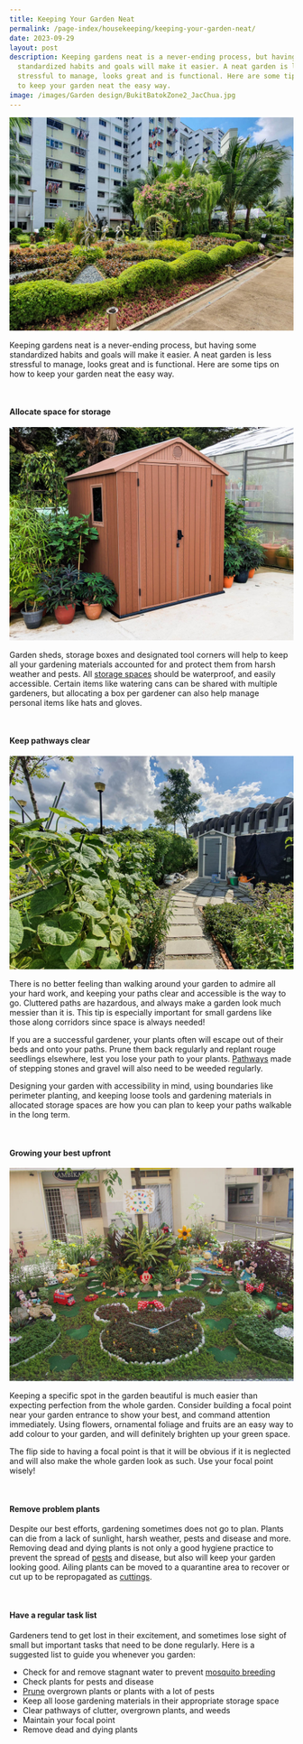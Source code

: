 ```yaml
---
title: Keeping Your Garden Neat
permalink: /page-index/housekeeping/keeping-your-garden-neat/
date: 2023-09-29
layout: post
description: Keeping gardens neat is a never-ending process, but having some
  standardized habits and goals will make it easier. A neat garden is less
  stressful to manage, looks great and is functional. Here are some tips on how
  to keep your garden neat the easy way.
image: /images/Garden design/BukitBatokZone2_JacChua.jpg
---
```

<section>
	<img title="Bukit Batok Zone 2 'Cosy Garden'. Photo by Jacqueline Chua." src="/images/Garden%20design/BukitBatokZone2_JacChua.jpg">
	<p>Keeping gardens neat is a never-ending process, but having some standardized habits and goals will make it easier. A neat garden is less stressful to manage, looks great and is functional. Here are some tips on how to keep your garden neat the easy way.</p>
	<br>
</section>

<section>
	<h4>Allocate space for storage</h4>
	<img title="Photo by Jacqueline Chua." src="/images/Hardscapes/Storage_JacChua%20(6).jpg">
	<p>Garden sheds, storage boxes and designated tool corners will help to keep all your gardening materials accounted for and protect them from harsh weather and pests. All <a href="/page-index/hardscapes/storage/">storage spaces</a> should be waterproof, and easily accessible.
Certain items like watering cans can be shared with multiple gardeners, but allocating a box per gardener can also help manage personal items like hats and gloves.</p>
	<br>
</section>

<section>
	<h4>Keep pathways clear</h4>
	<img title="Photo by Jacqueline Chua." src="/images/Hardscapes/Pathway_JacChua%20(5).jpg">
	<p>There is no better feeling than walking around your garden to admire all your hard work, and keeping your paths clear and accessible is the way to go. Cluttered paths are hazardous, and always make a garden look much messier than it is. This tip is especially important for small gardens like those along corridors since space is always needed!</p>
	<p>If you are a successful gardener, your plants often will escape out of their beds and onto your paths. Prune them back regularly and replant rouge seedlings elsewhere, lest you lose your path to your plants. <a href="/page-index/hardscapes/pathways/">Pathways</a> made of stepping stones and gravel will also need to be weeded regularly.</p>
	<p>Designing your garden with accessibility in mind, using boundaries like perimeter planting, and keeping loose tools and gardening materials in allocated storage spaces are how you can plan to keep your paths walkable in the long term.</p>
	<br>
</section>

<section>
	<h4>Growing your best upfront</h4>
	<img title="Wellness Kampung @Blk 1115 Chong Pang. Photo by Jacqueline Chua." src="/images/Garden%20design/YishunHealth_JacChua%20(2).jpg">
	<p>Keeping a specific spot in the garden beautiful is much easier than expecting perfection from the whole garden. Consider building a focal point near your garden entrance to show your best, and command attention immediately. Using flowers, ornamental foliage and fruits are an easy way to add colour to your garden, and will definitely brighten up your green space.</p>
	<p>The flip side to having a focal point is that it will be obvious if it is neglected and will also make the whole garden look as such. Use your focal point wisely!</p>
	<br>
</section>

<section>
	<h4>Remove problem plants</h4>
	<p>Despite our best efforts, gardening sometimes does not go to plan. Plants can die from a lack of sunlight, harsh weather, pests and disease and more. Removing dead and dying plants is not only a good hygiene practice to prevent the spread of <a href="/page-index/pests/pests/">pests</a> and disease, but also will keep your garden looking good. 
Ailing plants can be moved to a quarantine area to recover or cut up to be repropagated as <a href="/page-index/horticulture-techniques/propagating-by-cuttings/">cuttings</a>. </p>
	<br>
</section>

<section>
	<h4>Have a regular task list</h4>
	<p>Gardeners tend to get lost in their excitement, and sometimes lose sight of small but important tasks that need to be done regularly. Here is a suggested list to guide you whenever you garden:</p>
	<ul>
		<li>Check for and remove stagnant water to prevent <a href="/page-index/housekeeping/keeping-gardens-mosquito-free/">mosquito breeding</a></li>
		<li>Check plants for pests and disease</li>
		<li><a href="/page-index/horticulture-techniques/pruning/">Prune</a> overgrown plants or plants with a lot of pests</li>
		<li>Keep all loose gardening materials in their appropriate storage space</li>
		<li>Clear pathways of clutter, overgrown plants, and weeds</li>
		<li>Maintain your focal point</li>
		<li>Remove dead and dying plants</li>
	</ul>
	<br>
</section>